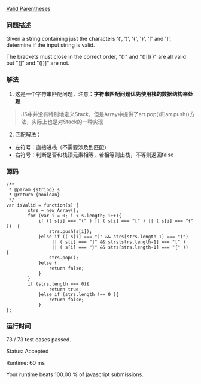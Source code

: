[Valid Parentheses](https://leetcode.com/problems/valid-parentheses/description/)

### 问题描述
Given a string containing just the characters '(', ')', '{', '}', '[' and ']', determine if the input string is valid.

The brackets must close in the correct order, "()" and "()[]{}" are all valid but "(]" and "([)]" are not.

### 解法
1. 这是一个字符串匹配问题，注意：**字符串匹配问题优先使用栈的数据结构来处理**

> JS中并没有特别地定义Stack，但是Array中提供了arr.pop()和arr.push()方法，实际上也是对Stack的一种实现

2. 匹配解法：
- 左符号：直接进栈（不需要涉及到匹配）
- 右符号：判断是否和栈顶元素相等，若相等则出栈，不等则返回false

### 源码

```
/**
 * @param {string} s
 * @return {boolean}
 */
var isValid = function(s) {
        strs = new Array();
        for (var i = 0; i < s.length; i++){
            if (( s[i] === "(" ) || ( s[i] === "[" ) || ( s[i] === "{" ))  {
                strs.push(s[i]);                
            }else if (( s[i] === ")" && strs[strs.length-1] === "(") 
                 || ( s[i] === "]" && strs[strs.length-1] === "[" )
                 || ( s[i] === "}" && strs[strs.length-1] === "{" ))  {
                strs.pop();                
            }else {
                return false;
            }
        } 
        if (strs.length === 0){
                return true;
            }else if (strs.length !== 0 ){
                return false;
            }
};
```

### 运行时间


73 / 73 test cases passed.

Status: Accepted

Runtime: 60 ms

Your runtime beats 100.00 % of javascript submissions.
